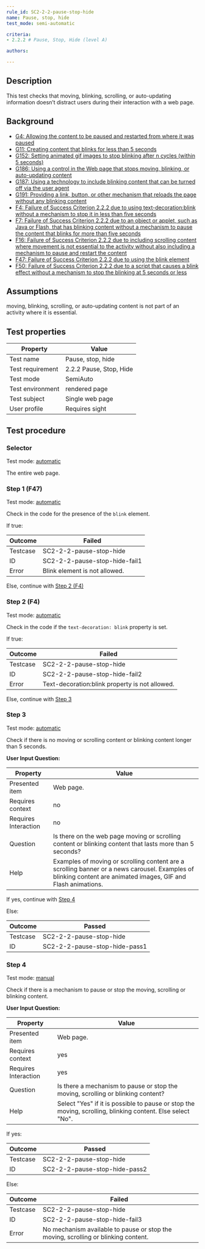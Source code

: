 ```yaml
---
rule_id: SC2-2-2-pause-stop-hide
name: Pause, stop, hide
test_mode: semi-automatic

criteria:
- 2.2.2 # Pause, Stop, Hide (level A)

authors:

---
```


## Description

This test checks that moving, blinking, scrolling, or auto-updating information doesn’t distract users during their interaction with a web page.

## Background

- [G4: Allowing the content to be paused and restarted from where it was paused](http://www.w3.org/TR/2015/NOTE-WCAG20-TECHS-20150226/G4)
- [G11: Creating content that blinks for less than 5 seconds](http://www.w3.org/TR/2015/NOTE-WCAG20-TECHS-20150226/G11)
- [G152: Setting animated gif images to stop blinking after n cycles (within 5 seconds)](http://www.w3.org/TR/2015/NOTE-WCAG20-TECHS-20150226/G152)
- [G186: Using a control in the Web page that stops moving, blinking, or auto-updating content](http://www.w3.org/TR/2015/NOTE-WCAG20-TECHS-20150226/G186)
- [G187: Using a technology to include blinking content that can be turned off via the user agent](http://www.w3.org/TR/2015/NOTE-WCAG20-TECHS-20150226/G187)
- [G191: Providing a link, button, or other mechanism that reloads the page without any blinking content](http://www.w3.org/TR/2015/NOTE-WCAG20-TECHS-20150226/G191)
- [F4: Failure of Success Criterion 2.2.2 due to using text-decoration:blink without a mechanism to stop it in less than five seconds](http://www.w3.org/TR/2015/NOTE-WCAG20-TECHS-20150226/F4)
- [F7: Failure of Success Criterion 2.2.2 due to an object or applet, such as Java or Flash, that has blinking content without a mechanism to pause the content that blinks for more than five seconds](http://www.w3.org/TR/2015/NOTE-WCAG20-TECHS-20150226/F7)
- [F16: Failure of Success Criterion 2.2.2 due to including scrolling content where movement is not essential to the activity without also including a mechanism to pause and restart the content](http://www.w3.org/TR/2015/NOTE-WCAG20-TECHS-20150226/F16)
- [F47: Failure of Success Criterion 2.2.2 due to using the blink element](http://www.w3.org/TR/2015/NOTE-WCAG20-TECHS-20150226/F47)
- [F50: Failure of Success Criterion 2.2.2 due to a script that causes a blink effect without a mechanism to stop the blinking at 5 seconds or less](http://www.w3.org/TR/2015/NOTE-WCAG20-TECHS-20150226/F50)

## Assumptions

moving, blinking, scrolling, or auto-updating content is not part of an activity where it is essential.

## Test properties

| Property          | Value
|-------------------|----
| Test name         | Pause, stop, hide
| Test requirement  | 2.2.2 Pause, Stop, Hide
| Test mode         | SemiAuto
| Test environment  | rendered page
| Test subject      | Single web page
| User profile      | Requires sight

## Test procedure

### Selector

Test mode: [automatic][AUTO]

The entire web page.

### Step 1 (F47)

Test mode: [automatic][AUTO]

Check in the code for the presence of the `blink` element.

If true:

| Outcome  | Failed
|----------|-----
| Testcase | SC2-2-2-pause-stop-hide
| ID       | SC2-2-2-pause-stop-hide-fail1
| Error    | Blink element is not allowed.

Else, continue with [Step 2 (F4)](#step-2-f4)

### Step 2 (F4)

Test mode: [automatic][AUTO]

Check in the code if the `text-decoration: blink` property is set.

If true:

| Outcome  | Failed
|----------|-----
| Testcase | SC2-2-2-pause-stop-hide
| ID       | SC2-2-2-pause-stop-hide-fail2
| Error    | Text-decoration:blink property is not allowed.

Else, continue with [Step 3](#step-3)

### Step 3

Test mode: [automatic][AUTO]

Check if there is no moving or scrolling content or blinking content longer than 5 seconds.

**User Input Question:**

| Property             | Value
|----------------------|---------
| Presented item       | Web page.
| Requires context     | no
| Requires Interaction | no
| Question             | Is there on the web page moving or scrolling content or blinking content that lasts more than 5 seconds?
| Help                 | Examples of moving or scrolling content are a scrolling banner or a news carousel. Examples of blinking content are animated images, GIF and Flash animations.

If yes, continue with [Step 4](#step-4)

Else:

| Outcome  | Passed
|----------|-----
| Testcase | SC2-2-2-pause-stop-hide
| ID       | SC2-2-2-pause-stop-hide-pass1

### Step 4

Test mode: [manual][MANUAL]

Check if there is a mechanism to pause or stop the moving, scrolling or blinking content.

**User Input Question:**

| Property             | Value
|----------------------|---------
| Presented item       | Web page.
| Requires context     | yes
| Requires Interaction | yes
| Question             | Is there a mechanism to pause or stop the moving, scrolling or blinking content?
| Help                 | Select "Yes" if it is possible to pause or stop the moving, scrolling, blinking content. Else select "No".

If yes:

| Outcome  | Passed
|----------|-----
| Testcase | SC2-2-2-pause-stop-hide
| ID       | SC2-2-2-pause-stop-hide-pass2

Else:

| Outcome  | Failed
|----------|-----
| Testcase | SC2-2-2-pause-stop-hide
| ID       | SC2-2-2-pause-stop-hide-fail3
| Error    | No mechanism available to pause or stop the moving, scrolling or blinking content.

[AUTO]: ../pages/test-modes.html#automatic
[MANUAL]: ../pages/test-modes.html#manual